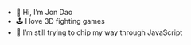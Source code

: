 - 👋 Hi, I’m Jon Dao
- 🕹️ I love 3D fighting games
- 🧠 I’m still trying to chip my way through JavaScript

<!---
commdao/commdao is a ✨ special ✨ repository because its `README.md` (this file) appears on your GitHub profile.
You can click the Preview link to take a look at your changes.
--->
